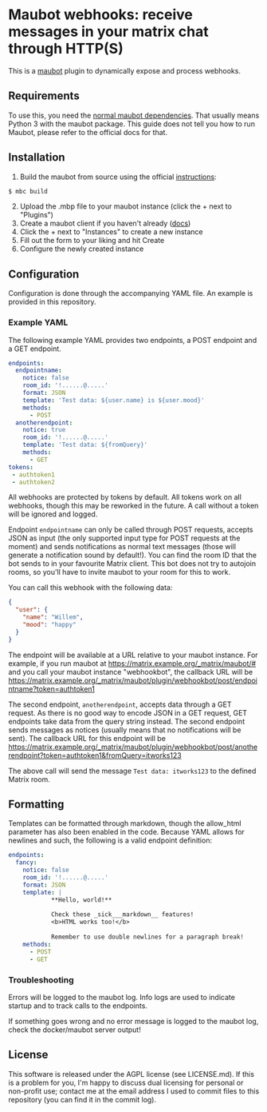 # Maubot webhooks: receive messages in your matrix chat through HTTP(S)

This is a [maubot](https://github.com/maubot/maubot) plugin to dynamically expose and process webhooks.

## Requirements
To use this, you need the [normal maubot dependencies](https://docs.mau.fi/maubot/). That usually means Python 3 with
the maubot package. This guide does not tell you how to run Maubot, please refer to the official docs for that.

## Installation
1. Build the maubot from source using the official [instructions](https://docs.mau.fi/maubot/usage/cli/build.html):
```bash
$ mbc build
```
2. Upload the .mbp file to your maubot instance (click the + next to "Plugins")
3. Create a maubot client if you haven't already ([docs](https://docs.mau.fi/maubot/usage/basic.html))
4. Click the + next to "Instances" to create a new instance
5. Fill out the form to your liking and hit Create
6. Configure the newly created instance

## Configuration
Configuration is done through the accompanying YAML file. An example is provided in this repository.

### Example YAML
The following example YAML provides two endpoints, a POST endpoint and a GET endpoint.
```yaml
endpoints:
  endpointname:
    notice: false
    room_id: '!......@.....'
    format: JSON
    template: 'Test data: ${user.name} is ${user.mood}'
    methods:
      - POST
  anotherendpoint:
    notice: true
    room_id: '!......@.....'
    template: 'Test data: ${fromQuery}'
    methods:
      - GET
tokens:
 - authtoken1
 - authtoken2
```

All webhooks are protected by tokens by default. All tokens work on all webhooks, though this may be reworked in the future.
A call without a token will be ignored and logged.

Endpoint `endpointname` can only be called through POST requests, accepts JSON as input (the only supported input type
for POST requests at the moment) and sends notifications as normal text messages (those will generate a notification
sound by default!). You can find the room ID that the bot sends to in your favourite Matrix client. This bot does not try
to autojoin rooms, so you'll have to invite maubot to your room for this to work.

You can call this webhook with the following data:
```json
{
  "user": {
    "name": "Willem",
    "mood": "happy"
  }
}
```

The endpoint will be available at a URL relative to your maubot instance. For example, if you run maubot at
https://matrix.example.org/_matrix/maubot/# and you call your maubot instance "webhookbot", the callback URL will be
https://matrix.example.org/_matrix/maubot/plugin/webhookbot/post/endpointname?token=authtoken1

The second endpoint, `anotherendpoint`, accepts data through a GET request. As there is no good way to encode JSON in a
GET request, GET endpoints take data from the query string instead. The second endpoint sends messages as notices (usually
means that no notifications will be sent). The callback URL for this endpoint will be https://matrix.example.org/_matrix/maubot/plugin/webhookbot/post/anotherendpoint?token=authtoken1&fromQuery=itworks123

The above call will send the message `Test data: itworks123` to the defined Matrix room.

## Formatting
Templates can be formatted through markdown, though the allow_html parameter has also been enabled in the code. Because
YAML allows for newlines and such, the following is a valid endpoint definition:

```yaml
endpoints:
  fancy:
    notice: false
    room_id: '!......@.....'
    format: JSON
    template: |
            **Hello, world!**
            
            Check these _sick___markdown__ features!
            <b>HTML works too!</b>
            
            Remember to use double newlines for a paragraph break!
    methods:
      - POST
      - GET
```

### Troubleshooting
Errors will be logged to the maubot log. Info logs are used to indicate startup and to track calls to the endpoints.

If something goes wrong and no error message is logged to the maubot log, check the docker/maubot server output!


## License
This software is released under the AGPL license (see LICENSE.md). If this is a problem for you, I'm happy to discuss dual licensing
for personal or non-profit use; contact me at the email address I used to commit files to this repository
(you can find it in the commit log).